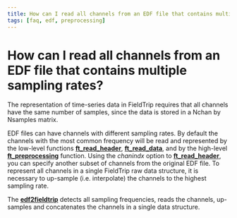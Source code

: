 ```yaml
---
title: How can I read all channels from an EDF file that contains multiple sampling rates?
tags: [faq, edf, preprocessing]
---
```


# How can I read all channels from an EDF file that contains multiple sampling rates?

The representation of time-series data in FieldTrip requires that all channels have the same number of samples, since the data is stored in a Nchan by Nsamples matrix. 

EDF files can have channels with different sampling rates. By default the channels with the most common frequency will be read and represented by the low-level functions **[ft_read_header](/reference/ft_read_header)**, **[ft_read_data](/reference/ft_read_data)**, and by the high-level **[ft_preprocessing](/reference/ft_preprocessing)** function. Using the *chanindx* option to **[ft_read_header](/reference/ft_read_header)**, you can specify another subset of channels from the original EDF file. To represent all channels in a single FieldTrip raw data structure, it is necessary to up-sample (i.e. interpolate) the channels to the highest sampling rate. 

The **[edf2fieldtrip](/reference/edf2fieldtrip)** detects all sampling frequencies, reads the channels, up-samples and concatenates the channels in a single data structure.

